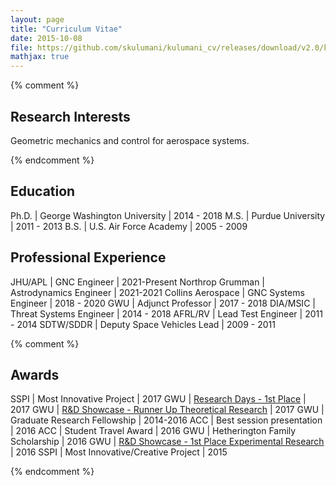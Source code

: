 ```yaml
---
layout: page
title: "Curriculum Vitae"
date: 2015-10-08
file: https://github.com/skulumani/kulumani_cv/releases/download/v2.0/kulumani_cv.pdf
mathjax: true
---
```


{% comment %}
## Research Interests

Geometric mechanics and control for aerospace systems.

{% endcomment %}

## Education

Ph.D. | George Washington University | 2014 - 2018
M.S.  | Purdue University            | 2011 - 2013
B.S.  | U.S. Air Force Academy       | 2005 - 2009

## Professional Experience

JHU/APL           | GNC Engineer         | 2021-Present
Northrop Grumman  | Astrodynamics Engineer | 2021-2021
Collins Aerospace | GNC Systems Engineer    | 2018 - 2020
GWU               | Adjunct Professor          | 2017 - 2018
DIA/MSIC          | Threat Systems Engineer    | 2014 - 2018
AFRL/RV           | Lead Test Engineer         | 2011 - 2014
SDTW/SDDR         | Deputy Space Vehicles Lead | 2009 - 2011

{% comment %}

## Awards

SSPI | Most Innovative Project                                       | 2017
GWU  | [Research Days - 1st Place][research_days]                    | 2017
GWU  | [R&D Showcase - Runner Up Theoretical Research][rd_showcase]  | 2017
GWU  | Graduate Research Fellowship                                  | 2014-2016
ACC  | Best session presentation                                     | 2016
ACC  | Student Travel Award                                          | 2016
GWU  | Hetherington Family Scholarship                               | 2016
GWU  | [R&D Showcase - 1st Place Experimental Research][rd_showcase] | 2016
SSPI | Most Innovative/Creative Project                              | 2015

[research_days]: http://researchdays.gwu.edu/
[rd_showcase]: https://www.seas.gwu.edu/showcase-history

{% endcomment %}
